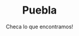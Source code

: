 ---
title: "Puebla"
subtitle: "Checa lo que encontramos!"
video: "https://www.youtube.com/embed/Mr7uGgl40QU"
deals:
  - type: "plane"
    info: "Código de Promoción<br>$400 MXN"
    hiddeninfo: "CÓDIGO:<br>VOLARISEX0101"
    link: "http://www.volaris.com/"
  - type: "hotel"
    info: "Hotel Santa Anita<br>Convenio Excapes"
    link: "http://santaanitahotel.com/"
    hiddeninfo: "CONVENIO:<br>REYESEX0101" 
  - type: "bus"
    info: "Autovías<br>Convenio Excapes"
    link: "http://www.volaris.com/"
challenges:
  - name: "Parapente"
    image: "parapente.jpg"
    icon: "parapente.svg"
    id: "11"
    locations: 
      - place: "Cuetzalan"
        name: "Parapentes de Cuetzalan"
        link: "http://holi.com/"
        info: "53-84-63-99-62"
      - place: "Aconco"
        name: "Parapentes de Cuetzalan 2"
        link: "http://holi.com/"
        info: "53-84-63-99-62"
  - name: "Buceo"
    image: "buceo.jpg"
    icon: "buceo.svg"
    id: "12"
    locations: 
      - place: "Aconco"
        name: "Parapentes de Puebla"
        link: "http://holi.com/"
        info: "53-84-63-99-62"
  - name: "Esquí"
    image: "esqui.jpg"
    icon: "esqui.svg"
    id: "13"
    locations: 
      - place: "Aconco"
        name: "Parapentes de Puebla"
        link: "http://holi.com/"
        info: "53-84-63-99-62"
  - name: "Esquí"
    image: "esqui.jpg"
    icon: "esqui.svg"
    id: "14"
    locations: 
      - place: "Aconco"
        name: "Parapentes de Puebla"
        link: "http://holi.com/"
        info: "53-84-63-99-62"
images:
  - link: "1.jpg"
    id: "culiacan1"
  - link: "2.jpg"
    id: "culiacan2" 
  - link: "3.jpg"
    id: "culiacan3"
  - link: "4.jpg"
    id: "culiacan4"
  - link: "5.jpg"
---